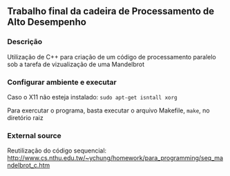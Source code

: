 ## Trabalho final da cadeira de Processamento de Alto Desempenho

### Descrição

Utilização de C++ para criação de um código de processamento paralelo sob a tarefa de vizualização de uma Mandelbrot

### Configurar ambiente e executar

Caso o X11 não esteja instalado: 
` sudo apt-get isntall xorg `

Para exercutar o programa, basta executar o arquivo Makefile, `make`, no diretório raiz

### External source

Reutilização do código sequencial: http://www.cs.nthu.edu.tw/~ychung/homework/para_programming/seq_mandelbrot_c.htm
